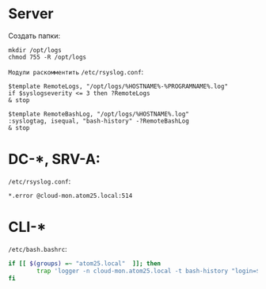 # Server

Создать папки:
```
mkdir /opt/logs
chmod 755 -R /opt/logs 
```
`Модули раскомментить`
`/etc/rsyslog.conf`:
```
$template RemoteLogs, "/opt/logs/%HOSTNAME%-%PROGRAMNAME%.log"
if $syslogseverity <= 3 then ?RemoteLogs
& stop

$template RemoteBashLog, "/opt/logs/%HOSTNAME%.log"
:syslogtag, isequal, "bash-history" -?RemoteBashLog
& stop
```

# DC-*, SRV-A:
`/etc/rsyslog.conf`:
```
*.error @cloud-mon.atom25.local:514
```
# CLI-*

`/etc/bash.bashrc`:
```bash
if [[ $(groups) =~ "atom25.local"  ]]; then
        trap 'logger -n cloud-mon.atom25.local -t bash-history "login=${USER} cwd=${PWD} filename=$(which ${BASH_COMMAND}) cmdline=${BASH_COMMAND}"' DEBUG
fi
```
